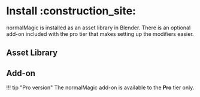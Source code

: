 # Install :construction_site:

normalMagic is installed as an asset library in Blender. There is an optional add-on included with the pro tier that makes setting up the modifiers easier.

## Asset Library



## Add-on

!!! tip "Pro version"
    The normalMagic add-on is available to the **Pro** tier only.
